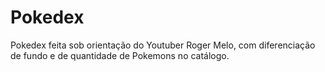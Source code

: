 # Pokedex
Pokedex feita sob orientação do Youtuber Roger Melo, com diferenciação de fundo e de quantidade de Pokemons no catálogo.
